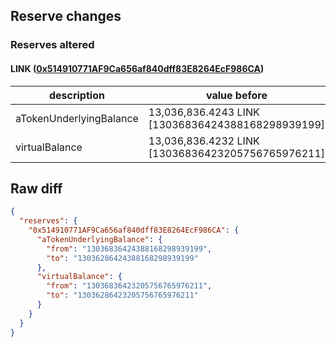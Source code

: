 ## Reserve changes

### Reserves altered

#### LINK ([0x514910771AF9Ca656af840dff83E8264EcF986CA](https://etherscan.io/address/0x514910771AF9Ca656af840dff83E8264EcF986CA))

| description | value before | value after |
| --- | --- | --- |
| aTokenUnderlyingBalance | 13,036,836.4243 LINK [13036836424388168298939199] | 13,036,286.4243 LINK [13036286424388168298939199] |
| virtualBalance | 13,036,836.4232 LINK [13036836423205756765976211] | 13,036,286.4232 LINK [13036286423205756765976211] |


## Raw diff

```json
{
  "reserves": {
    "0x514910771AF9Ca656af840dff83E8264EcF986CA": {
      "aTokenUnderlyingBalance": {
        "from": "13036836424388168298939199",
        "to": "13036286424388168298939199"
      },
      "virtualBalance": {
        "from": "13036836423205756765976211",
        "to": "13036286423205756765976211"
      }
    }
  }
}
```